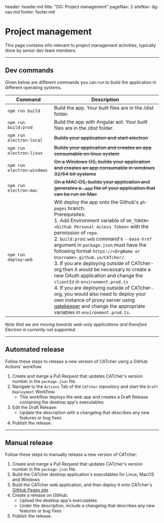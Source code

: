 <frontmatter>
  header: header.md
  title: "DG: Project management"
  pageNav: 2
  siteNav: dg-nav.md
  footer: footer.md
</frontmatter>

# Project management

This page contains info relevant to project management activities, typically done by senior dev team members.

-------------------------------------------------------------------------------------

## Dev commands

Given below are different commands you can run to build the application in different operating systems.

|Command|Description|
|--|--|
|`npm run build`| Build the app. Your built files are in the /dist folder. |
|`npm run build:prod`| Build the app with Angular aot. Your built files are in the /dist folder. |
|`npm run electron:local`| ~~Builds your application and start electron~~ |
|`npm run electron:linux`| ~~Builds your application and creates an app consumable on linux system~~ |
|`npm run electron:windows`| ~~On a Windows OS, builds your application and creates an app consumable in windows 32/64 bit systems~~ |
|`npm run electron:mac`|  ~~On a MAC OS, builds your application and generates a `.app` file of your application that can be run on Mac~~ |
|`npm run deploy:web`| Will deploy the app onto the Github's `gh-pages` branch. <br/> Prerequisites:<br/> 1. Add Environment variable of `GH_TOKEN=<Github Personal Access Token>` with the permission of `repo`. <br/>2. `build:prod:web` command's `--base-href` argument in `package.json` must have the following format `https://<OrgName or Username>.github.io/CATcher/`. <br/> 3. If you are deploying outside of CATcher-org then it would be necessary to create a new OAuth application and change the `clientId` in `environment.prod.ts` <br/> 4. If you are deploying outside of CATcher-org, you would also need to deploy your own instance of proxy server using [gatekeeper](https://github.com/CATcher-org/gatekeeper) and change the appropriate variables in `environment.prod.ts`. |

*Note that we are moving towards web-only applications and therefore Electron is currently not supported.*

-------------------------------------------------------------------------------------

## Automated release

Follow these steps to release a new version of CATcher using a GitHub Actions' workflow.
1. Create and merge a Pull Request that updates CATcher's version number in the `package.json` file.
2. Navigate to the `Actions` Tab of the `CATcher` repository and start the `Draft Deployment` Workflow.
    - This workflow deploys the web app and creates a Draft Release containing the desktop app's executables
3. Edit the Draft Release:
    - Update the description with a changelog that describes any new features or bug fixes
4. Publish the release.

-------------------------------------------------------------------------------------

## Manual release

Follow these steps to manually release a new version of CATcher:
1. Create and merge a Pull Request that updates CATcher's version number in the `package.json` file.
2. Build the CATcher desktop application's executables for Linux, MacOS and Windows
3. Build the CATcher web application, and then deploy it onto CATcher's [GitHub Pages site](https://catcher-org.github.io/CATcher/)
4. Create a release on GitHub:
    - Upload the desktop app's executables
    - Under the description, include a changelog that describes any new features or bug fixes
5. Publish the release.
